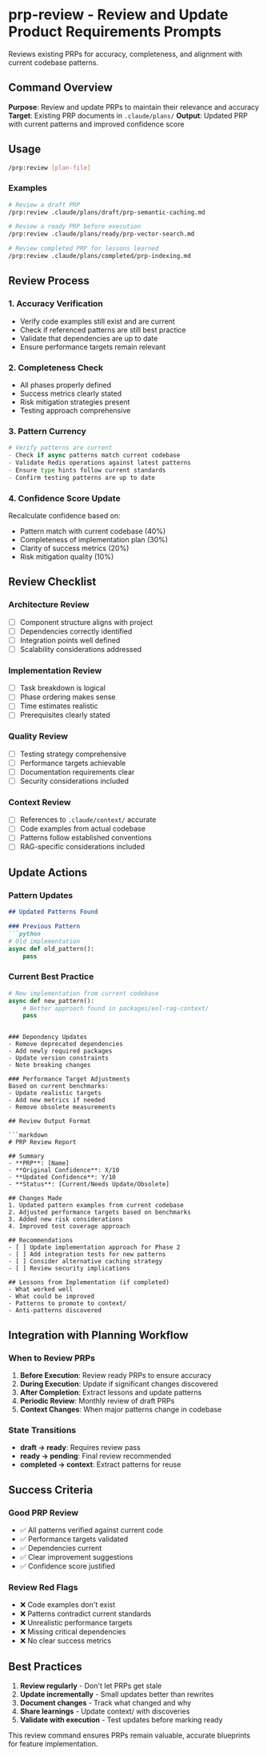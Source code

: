# prp-review - Review and Update Product Requirements Prompts

Reviews existing PRPs for accuracy, completeness, and alignment with current codebase patterns.

## Command Overview

**Purpose**: Review and update PRPs to maintain their relevance and accuracy
**Target**: Existing PRP documents in `.claude/plans/`
**Output**: Updated PRP with current patterns and improved confidence score

## Usage

```bash
/prp:review [plan-file]
```

### Examples
```bash
# Review a draft PRP
/prp:review .claude/plans/draft/prp-semantic-caching.md

# Review a ready PRP before execution
/prp:review .claude/plans/ready/prp-vector-search.md

# Review completed PRP for lessons learned
/prp:review .claude/plans/completed/prp-indexing.md
```

## Review Process

### 1. Accuracy Verification
- Verify code examples still exist and are current
- Check if referenced patterns are still best practice
- Validate that dependencies are up to date
- Ensure performance targets remain relevant

### 2. Completeness Check
- All phases properly defined
- Success metrics clearly stated
- Risk mitigation strategies present
- Testing approach comprehensive

### 3. Pattern Currency
```python
# Verify patterns are current
- Check if async patterns match current codebase
- Validate Redis operations against latest patterns
- Ensure type hints follow current standards
- Confirm testing patterns are up to date
```

### 4. Confidence Score Update
Recalculate confidence based on:
- Pattern match with current codebase (40%)
- Completeness of implementation plan (30%)
- Clarity of success metrics (20%)
- Risk mitigation quality (10%)

## Review Checklist

### Architecture Review
- [ ] Component structure aligns with project
- [ ] Dependencies correctly identified
- [ ] Integration points well defined
- [ ] Scalability considerations addressed

### Implementation Review
- [ ] Task breakdown is logical
- [ ] Phase ordering makes sense
- [ ] Time estimates realistic
- [ ] Prerequisites clearly stated

### Quality Review
- [ ] Testing strategy comprehensive
- [ ] Performance targets achievable
- [ ] Documentation requirements clear
- [ ] Security considerations included

### Context Review
- [ ] References to `.claude/context/` accurate
- [ ] Code examples from actual codebase
- [ ] Patterns follow established conventions
- [ ] RAG-specific considerations included

## Update Actions

### Pattern Updates
```markdown
## Updated Patterns Found

### Previous Pattern
```python
# Old implementation
async def old_pattern():
    pass
```

### Current Best Practice
```python
# New implementation from current codebase
async def new_pattern():
    # Better approach found in packages/eol-rag-context/
    pass
```
```

### Dependency Updates
- Remove deprecated dependencies
- Add newly required packages
- Update version constraints
- Note breaking changes

### Performance Target Adjustments
Based on current benchmarks:
- Update realistic targets
- Add new metrics if needed
- Remove obsolete measurements

## Review Output Format

```markdown
# PRP Review Report

## Summary
- **PRP**: [Name]
- **Original Confidence**: X/10
- **Updated Confidence**: Y/10
- **Status**: [Current/Needs Update/Obsolete]

## Changes Made
1. Updated pattern examples from current codebase
2. Adjusted performance targets based on benchmarks
3. Added new risk considerations
4. Improved test coverage approach

## Recommendations
- [ ] Update implementation approach for Phase 2
- [ ] Add integration tests for new patterns
- [ ] Consider alternative caching strategy
- [ ] Review security implications

## Lessons from Implementation (if completed)
- What worked well
- What could be improved
- Patterns to promote to context/
- Anti-patterns discovered
```

## Integration with Planning Workflow

### When to Review PRPs

1. **Before Execution**: Review ready PRPs to ensure accuracy
2. **During Execution**: Update if significant changes discovered
3. **After Completion**: Extract lessons and update patterns
4. **Periodic Review**: Monthly review of draft PRPs
5. **Context Changes**: When major patterns change in codebase

### State Transitions
- **draft → ready**: Requires review pass
- **ready → pending**: Final review recommended
- **completed → context**: Extract patterns for reuse

## Success Criteria

### Good PRP Review
- ✅ All patterns verified against current code
- ✅ Performance targets validated
- ✅ Dependencies current
- ✅ Clear improvement suggestions
- ✅ Confidence score justified

### Review Red Flags
- ❌ Code examples don't exist
- ❌ Patterns contradict current standards
- ❌ Unrealistic performance targets
- ❌ Missing critical dependencies
- ❌ No clear success metrics

## Best Practices

1. **Review regularly** - Don't let PRPs get stale
2. **Update incrementally** - Small updates better than rewrites
3. **Document changes** - Track what changed and why
4. **Share learnings** - Update context/ with discoveries
5. **Validate with execution** - Test updates before marking ready

This review command ensures PRPs remain valuable, accurate blueprints for feature implementation.